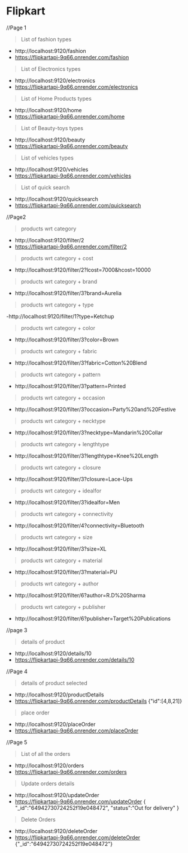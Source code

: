 # Flipkart

//Page 1

> List of fashion types

- http://localhost:9120/fashion
- https://flipkartapi-9q66.onrender.com/fashion

> List of Electronics types

- http://localhost:9120/electronics
- https://flipkartapi-9q66.onrender.com/electronics

> List of Home Products types

- http://localhost:9120/home
- https://flipkartapi-9q66.onrender.com/home

> List of Beauty-toys types

- http://localhost:9120/beauty
- https://flipkartapi-9q66.onrender.com/beauty

> List of vehicles types

- http://localhost:9120/vehicles
- https://flipkartapi-9q66.onrender.com/vehicles

> List of quick search

- http://localhost:9120/quicksearch
- https://flipkartapi-9q66.onrender.com/quicksearch

//Page2

> products wrt category

- http://localhost:9120/filter/2
- https://flipkartapi-9q66.onrender.com/filter/2

> products wrt category + cost

- http://localhost:9120/filter/2?lcost=7000&hcost=10000

> products wrt category + brand

- http://localhost:9120/filter/3?brand=Aurelia

> products wrt category + type

-http://localhost:9120/filter/1?type=Ketchup

> products wrt category + color

- http://localhost:9120/filter/3?color=Brown

> products wrt category + fabric

- http://localhost:9120/filter/3?fabric=Cotton%20Blend

> products wrt category + pattern

- http://localhost:9120/filter/3?pattern=Printed

> products wrt category + occasion

- http://localhost:9120/filter/3?occasion=Party%20and%20Festive

> products wrt category + necktype

- http://localhost:9120/filter/3?necktype=Mandarin%20Collar

> products wrt category + lengthtype

- http://localhost:9120/filter/3?lengthtype=Knee%20Length

> products wrt category + closure

- http://localhost:9120/filter/3?closure=Lace-Ups

> products wrt category + idealfor

- http://localhost:9120/filter/3?idealfor=Men

> products wrt category + connectivity

- http://localhost:9120/filter/4?connectivity=Bluetooth

> products wrt category + size

- http://localhost:9120/filter/3?size=XL

> products wrt category + material

- http://localhost:9120/filter/3?material=PU

> products wrt category + author

- http://localhost:9120/filter/6?author=R.D%20Sharma

> products wrt category + publisher

- http://localhost:9120/filter/6?publisher=Target%20Publications

//page 3

> details of product

- http://localhost:9120/details/10
- https://flipkartapi-9q66.onrender.com/details/10

//Page 4

> details of product selected

- http://localhost:9120/productDetails
- https://flipkartapi-9q66.onrender.com/productDetails
  {"id":[4,8,21]}

> place order

- http://localhost:9120/placeOrder
- https://flipkartapi-9q66.onrender.com/placeOrder

//Page 5

> List of all the orders

- http://localhost:9120/orders
- https://flipkartapi-9q66.onrender.com/orders

> Update orders details

- http://localhost:9120/updateOrder
- https://flipkartapi-9q66.onrender.com/updateOrder
  {
  "_id":"64942730724252f19e048472",
  "status":"Out for delivery"
  }

> Delete Orders

- http://localhost:9120/deleteOrder
- https://flipkartapi-9q66.onrender.com/deleteOrder
  {"_id":"64942730724252f19e048472"}
